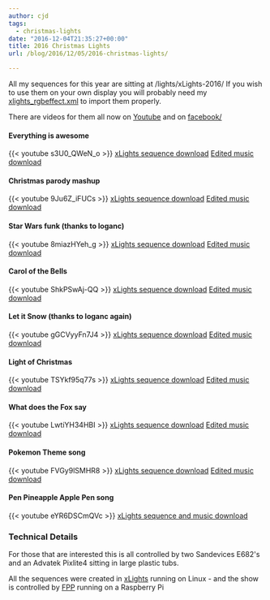 ```yaml
---
author: cjd
tags:
  - christmas-lights
date: "2016-12-04T21:35:27+00:00"
title: 2016 Christmas Lights
url: /blog/2016/12/05/2016-christmas-lights/

---
```

All my sequences for this year are sitting at
/lights/xLights-2016/
If you wish to use them on your own display you will probably need my [xlights\_rgbeffect.xml](/lights/xLights-2016/xlights_rgbeffects.xml) to import them properly.

There are videos for them all now on [Youtube](https://www.youtube.com/watch?v=IgZOQO2vebI&list=PLL8pjo9GO0Q-04uJywpfBSpMvaRqHFNrV&index=8) and on [facebook/](https://www.facebook.com/debenhamlights/)

#### Everything is awesome

{{< youtube s3U0\_QWeN\_o >}}
[xLights sequence download](/lights/xLights-2016/Everything_is_awesome.xml) [Edited music download](/lights/xLights-2016/Music/everything_is_awesome.mp3)

#### Christmas parody mashup

{{< youtube 9Ju6Z\_iFUCs >}}
[xLights sequence download](/lights/xLights-2016/Christmas_Parody.xml) [Edited music download](/lights/xLights-2016/Music/Christmas_Parody.mp3)

#### Star Wars funk (thanks to loganc)

{{< youtube 8miazHYeh\_g >}}
[xLights sequence download](/lights/xLights-2016/Star_Wars_Funk.xml) [Edited music download](/lights/xLights-2016/Music/07%20Star%20Wars%20Funk%20final.mp3)

#### Carol of the Bells

{{< youtube ShkPSwAj-QQ >}}
[xLights sequence download](/lights/xLights-2016/Carol_of_the_bells.xml) [Edited music download](/lights/xLights-2016/Music/Carol_of_the_bells.mp3)

#### Let it Snow (thanks to loganc again)

{{< youtube gGCVyyFn7J4 >}}
[xLights sequence download](/lights/xLights-2016/Let_it_Snow.zip) [Edited music download](/lights/xLights-2016/Music/Let%20it%20Snow_%20Baby%20it's%20Cold%20Outside.mp3)

#### Light of Christmas

{{< youtube TSYkf95q77s >}}
[xLights sequence download](/lights/xLights-2016/Light_of_Christmas.xml) [Edited music download](/lights/xLights-2016/Music/Light%20of%20Christmas.mp3)

#### What does the Fox say

{{< youtube LwtiYH34HBI >}}
[xLights sequence download](/lights/xLights-2016/What_does_the_fox_say_short.zip) [Edited music download](/lights/xLights-2016/Music/What%20Does%20The%20Fox%20Say%20Short.mp3)

#### Pokemon Theme song

{{< youtube FVGy9lSMHR8 >}}
[xLights sequence download](/lights/xLights-2016/Pokemon.zip) [Edited music download](/lights/xLights-2016/Music/Pokemon_Theme_Song.mp3)

#### Pen Pineapple Apple Pen song

{{< youtube eYR6DSCmQVc >}}
[xLights sequence and music download](/lights/xLights-2016/PPAP.zip)

### Technical Details

For those that are interested this is all controlled by two Sandevices E682's and an Advatek Pixlite4 sitting in large plastic tubs.

All the sequences were created in [xLights](http://www.nutcracker123.com/wk/index.php?title=Main_Page) running on Linux - and the show is controlled by [FPP](http://falconchristmas.com/wiki/Falcon_FPP) running on a Raspberry Pi
